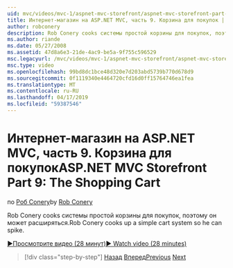 ```yaml
---
uid: mvc/videos/mvc-1/aspnet-mvc-storefront/aspnet-mvc-storefront-part-9-the-shopping-cart
title: Интернет-магазин на ASP.NET MVC, часть 9. Корзина для покупок | Документация Майкрософт
author: robconery
description: Rob Conery cooks системы простой корзины для покупок, поэтому он может расширяться.
ms.author: riande
ms.date: 05/27/2008
ms.assetid: 47d8a6e3-21de-4ac9-be5a-9f755c596529
msc.legacyurl: /mvc/videos/mvc-1/aspnet-mvc-storefront/aspnet-mvc-storefront-part-9-the-shopping-cart
msc.type: video
ms.openlocfilehash: 99bd8dc1bce48d320e7d203abd5739b770d678d9
ms.sourcegitcommit: 0f1119340e4464720cfd16d0ff15764746ea1fea
ms.translationtype: MT
ms.contentlocale: ru-RU
ms.lasthandoff: 04/17/2019
ms.locfileid: "59387546"
---
```

# <a name="aspnet-mvc-storefront-part-9-the-shopping-cart"></a><span data-ttu-id="e4388-103">Интернет-магазин на ASP.NET MVC, часть 9. Корзина для покупок</span><span class="sxs-lookup"><span data-stu-id="e4388-103">ASP.NET MVC Storefront Part 9: The Shopping Cart</span></span>

<span data-ttu-id="e4388-104">по [Роб Conery](https://github.com/robconery)</span><span class="sxs-lookup"><span data-stu-id="e4388-104">by [Rob Conery](https://github.com/robconery)</span></span>

<span data-ttu-id="e4388-105">Rob Conery cooks системы простой корзины для покупок, поэтому он может расширяться.</span><span class="sxs-lookup"><span data-stu-id="e4388-105">Rob Conery cooks up a simple cart system so he can spike.</span></span>

[<span data-ttu-id="e4388-106">&#9654;Просмотрите видео (28 минут)</span><span class="sxs-lookup"><span data-stu-id="e4388-106">&#9654; Watch video (28 minutes)</span></span>](https://channel9.msdn.com/Blogs/ASP-NET-Site-Videos/aspnet-mvc-storefront-part-9-the-shopping-cart)

> [!div class="step-by-step"]
> <span data-ttu-id="e4388-107">[Назад](aspnet-mvc-storefront-part-8-testing-controllers-iteration-1-complete.md)
> [Вперед](aspnet-mvc-storefront-part-10-shopping-cart-refactor-and-authorization.md)</span><span class="sxs-lookup"><span data-stu-id="e4388-107">[Previous](aspnet-mvc-storefront-part-8-testing-controllers-iteration-1-complete.md)
[Next](aspnet-mvc-storefront-part-10-shopping-cart-refactor-and-authorization.md)</span></span>
